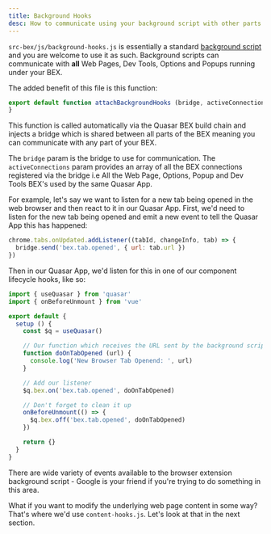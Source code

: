 ```yaml
---
title: Background Hooks
desc: How to communicate using your background script with other parts of your Browser Extension (BEX).
---
```


`src-bex/js/background-hooks.js` is essentially a standard [background script](https://developer.chrome.com/extensions/background_pages) and you are welcome to use it as such. Background scripts can communicate with **all** Web Pages, Dev Tools, Options and Popups running under your BEX.

The added benefit of this file is this function:

```js
export default function attachBackgroundHooks (bridge, activeConnections) {
}
```

This function is called automatically via the Quasar BEX build chain and injects a bridge which is shared between all parts of the BEX meaning you can communicate with any part of your BEX.

The `bridge` param is the bridge to use for communication. The `activeConnections` param provides an array of all the BEX connections registered via the bridge i.e All the Web Page, Options, Popup and Dev Tools BEX's used by the same Quasar App.

For example, let's say we want to listen for a new tab being opened in the web browser and then react to it in our Quasar App. First, we'd need to listen for the new tab being opened and emit a new event to tell the Quasar App this has happened:

```js
chrome.tabs.onUpdated.addListener((tabId, changeInfo, tab) => {
  bridge.send('bex.tab.opened', { url: tab.url })
})
```

Then in our Quasar App, we'd listen for this in one of our component lifecycle hooks, like so:

```js
import { useQuasar } from 'quasar'
import { onBeforeUnmount } from 'vue'

export default {
  setup () {
    const $q = useQuasar()

    // Our function which receives the URL sent by the background script.
    function doOnTabOpened (url) {
      console.log('New Browser Tab Openend: ', url)
    }

    // Add our listener
    $q.bex.on('bex.tab.opened', doOnTabOpened)

    // Don't forget to clean it up
    onBeforeUnmount(() => {
      $q.bex.off('bex.tab.opened', doOnTabOpened)
    })

    return {}
  }
}
```

There are wide variety of events available to the browser extension background script - Google is your friend if you're trying to do something in this area.

What if you want to modify the underlying web page content in some way? That's where we'd use `content-hooks.js`. Let's look at that in the next section.
